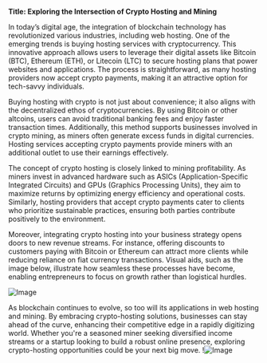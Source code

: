 **Title: Exploring the Intersection of Crypto Hosting and Mining**

In today’s digital age, the integration of blockchain technology has revolutionized various industries, including web hosting. One of the emerging trends is buying hosting services with cryptocurrency. This innovative approach allows users to leverage their digital assets like Bitcoin (BTC), Ethereum (ETH), or Litecoin (LTC) to secure hosting plans that power websites and applications. The process is straightforward, as many hosting providers now accept crypto payments, making it an attractive option for tech-savvy individuals.

Buying hosting with crypto is not just about convenience; it also aligns with the decentralized ethos of cryptocurrencies. By using Bitcoin or other altcoins, users can avoid traditional banking fees and enjoy faster transaction times. Additionally, this method supports businesses involved in crypto mining, as miners often generate excess funds in digital currencies. Hosting services accepting crypto payments provide miners with an additional outlet to use their earnings effectively.

The concept of crypto hosting is closely linked to mining profitability. As miners invest in advanced hardware such as ASICs (Application-Specific Integrated Circuits) and GPUs (Graphics Processing Units), they aim to maximize returns by optimizing energy efficiency and operational costs. Similarly, hosting providers that accept crypto payments cater to clients who prioritize sustainable practices, ensuring both parties contribute positively to the environment.

Moreover, integrating crypto hosting into your business strategy opens doors to new revenue streams. For instance, offering discounts to customers paying with Bitcoin or Ethereum can attract more clients while reducing reliance on fiat currency transactions. Visual aids, such as the image below, illustrate how seamless these processes have become, enabling entrepreneurs to focus on growth rather than logistical hurdles.

![Image](https://github.com/user-attachments/assets/3be06921-4469-491d-bd37-5f14c53422b7)

As blockchain continues to evolve, so too will its applications in web hosting and mining. By embracing crypto-hosting solutions, businesses can stay ahead of the curve, enhancing their competitive edge in a rapidly digitizing world. Whether you're a seasoned miner seeking diversified income streams or a startup looking to build a robust online presence, exploring crypto-hosting opportunities could be your next big move. !![Image](https://github.com/user-attachments/assets/3be06921-4469-491d-bd37-5f14c53422b7)